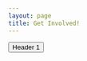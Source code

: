 ```yaml
---
layout: page
title: Get Involved!
---
```



<div class="collapsible">
  <button class="collapsible-button">Header 1</button>
  <div class="collapsible-content" style="display: none;">
    <p>Lorem ipsum dolor sit amet, consectetur adipiscing elit. Quisque sollicitudin tincidunt sapien ac dapibus. Fusce lacinia mi sed erat placerat, vitae dignissim erat egestas.</p>
  </div>
</div>

<script>
  document.addEventListener('DOMContentLoaded', function() {
    var buttons = document.getElementsByClassName('collapsible-button');

    for (var i = 0; i < buttons.length; i++) {
      buttons[i].addEventListener('click', function() {
        this.classList.toggle('active');
        var content = this.nextElementSibling;

        if (content.style.display === 'block') {
          content.style.display = 'none';
        } else {
          content.style.display = 'block';
        }
      });
    }
  });
</script>